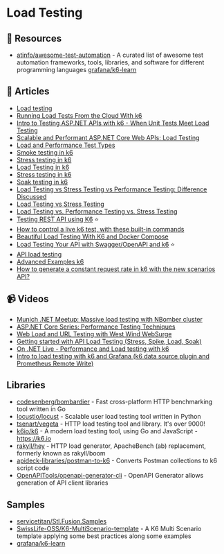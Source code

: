
# Load Testing

## 📘 Resources
- [atinfo/awesome-test-automation](https://github.com/atinfo/awesome-test-automation) - A curated list of awesome test automation frameworks, tools, libraries, and software for different programming languages
[grafana/k6-learn](https://github.com/grafana/k6-learn)

## 📝 Articles
- [Load testing](https://github.com/dotnet-architecture/eShopOnContainers/wiki/Load-testing)
- [Running Load Tests From the Cloud With k6](https://benfoster.io/blog/running-load-tests-from-aws-cloud-with-k6/)
- [Intro to Testing ASP.NET APIs with k6 - When Unit Tests Meet Load Testing](https://dev.to/k6/intro-to-testing-asp-net-apis-with-k6-when-unit-tests-meet-load-testing-5b5h)
- [Scalable and Performant ASP.NET Core Web APIs: Load Testing](https://www.carlrippon.com/scalable-and-performant-asp-net-core-web-apis-load-testing/)
- [Load and Performance Test Types](https://k6.io/docs/test-types/introduction/)
- [Smoke testing in k6](https://k6.io/docs/test-types/smoke-testing/)
- [Stress testing in k6](https://k6.io/docs/test-types/stress-testing/)
- [Load Testing in k6](https://k6.io/docs/test-types/load-testing/)
- [Stress testing in k6](https://k6.io/docs/test-types/stress-testing/)
- [Soak testing in k6](https://k6.io/docs/test-types/soak-testing/)
- [Load Testing vs Stress Testing vs Performance Testing: Difference Discussed](https://www.guru99.com/performance-vs-load-vs-stress-testing.html)
- [Load Testing vs Stress Testing](https://performancelabus.com/load-testing-vs-stress-testing/)
- [Load Testing vs. Performance Testing vs. Stress Testing](https://stackify.com/load-testing-vs-performance-testing-vs-stress-testing/)
- [Testing REST API using K6](https://craftbakery.dev/testing-rest-api-using-k6/) ⭐
- [How to control a live k6 test, with these built-in commands](https://k6.io/blog/how-to-control-a-live-k6-test/)
- [Beautiful Load Testing With K6 and Docker Compose](https://medium.com/swlh/beautiful-load-testing-with-k6-and-docker-compose-4454edb3a2e3)
- [Load Testing Your API with Swagger/OpenAPI and k6](https://k6.io/blog/load-testing-your-api-with-swagger-openapi-and-k6/) ⭐
- [API load testing](https://k6.io/docs/testing-guides/api-load-testing/)
- [Advanced Examples k6](https://k6.io/docs/using-k6/scenarios/advanced-examples/)
- [How to generate a constant request rate in k6 with the new scenarios API?](https://k6.io/blog/how-to-generate-a-constant-request-rate-with-the-new-scenarios-api/)
## 📹 Videos

- [Munich .NET Meetup: Massive load testing with NBomber cluster](https://www.youtube.com/watch?v=U2j7NmXZrOc)
- [ASP.NET Core Series: Performance Testing Techniques](https://www.youtube.com/watch?v=jn54CjePzs0)
- [Web Load and URL Testing with West Wind WebSurge](https://www.youtube.com/watch?v=O5J8mDfVZH8)
- [Getting started with API Load Testing (Stress, Spike, Load, Soak)](https://www.youtube.com/watch?v=r-Jte8Y8zag)
- [On .NET Live - Performance and Load testing with k6](https://www.youtube.com/watch?v=PYHZLCTC7i0)
- [Intro to load testing with k6 and Grafana (k6 data source plugin and Prometheus Remote Write)](https://www.youtube.com/watch?v=tFsIgbqXbxM)
## Libraries
- [codesenberg/bombardier](https://github.com/codesenberg/bombardier) - Fast cross-platform HTTP benchmarking tool written in Go
- [locustio/locust](https://github.com/locustio/locust) - Scalable user load testing tool written in Python
- [tsenart/vegeta](https://github.com/tsenart/vegeta) - HTTP load testing tool and library. It's over 9000!
- [k6io/k6](https://github.com/k6io/k6) - A modern load testing tool, using Go and JavaScript - https://k6.io
- [rakyll/hey](https://github.com/rakyll/hey) - HTTP load generator, ApacheBench (ab) replacement, formerly known as rakyll/boom
- [apideck-libraries/postman-to-k6](https://github.com/apideck-libraries/postman-to-k6) - Converts Postman collections to k6 script code
- [OpenAPITools/openapi-generator-cli](https://github.com/OpenAPITools/openapi-generator-cli) - OpenAPI Generator allows generation of API client libraries 
## Samples
- [servicetitan/Stl.Fusion.Samples](https://github.com/servicetitan/Stl.Fusion.Samples)
- [SwissLife-OSS/K6-MultiScenario-template](https://github.com/SwissLife-OSS/K6-MultiScenario-template) - A K6 Multi Scenario template applying some best practices along some examples
- [grafana/k6-learn](https://github.com/grafana/k6-learn)
